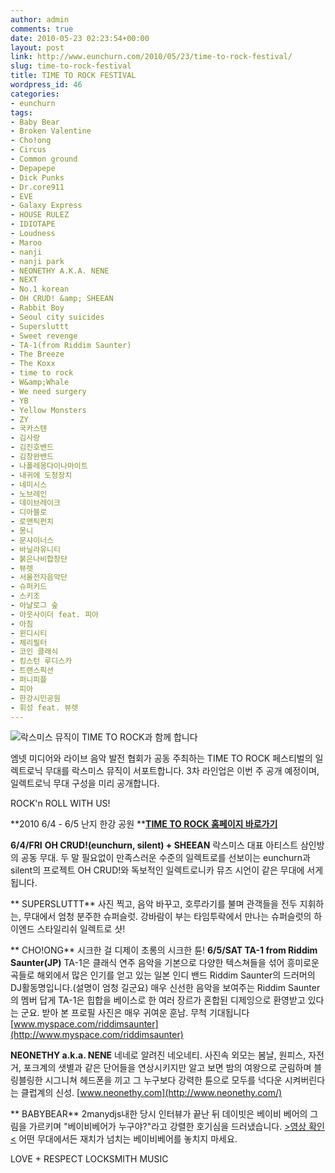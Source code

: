 ```yaml
---
author: admin
comments: true
date: 2010-05-23 02:23:54+00:00
layout: post
link: http://www.eunchurn.com/2010/05/23/time-to-rock-festival/
slug: time-to-rock-festival
title: TIME TO ROCK FESTIVAL
wordpress_id: 46
categories:
- eunchurn
tags:
- Baby Bear
- Broken Valentine
- Cho!ong
- Circus
- Common ground
- Depapepe
- Dick Punks
- Dr.core911
- EVE
- Galaxy Express
- HOUSE RULEZ
- IDIOTAPE
- Loudness
- Maroo
- nanji
- nanji park
- NEONETHY A.K.A. NENE
- NEXT
- No.1 korean
- OH CRUD! &amp; SHEEAN
- Rabbit Boy
- Seoul city suicides
- Supersluttt
- Sweet revenge
- TA-1(from Riddim Saunter)
- The Breeze
- The Koxx
- time to rock
- W&amp;Whale
- We need surgery
- YB
- Yellow Monsters
- ZY
- 국카스텐
- 김사랑
- 김진호밴드
- 김창완밴드
- 나폴레옹다이나마이트
- 내귀에 도청장치
- 네미시스
- 노브레인
- 데이브레이크
- 디아블로
- 로맨틱펀치
- 몽니
- 문샤이너스
- 바닐라유니티
- 붉은나비합창단
- 뷰렛
- 서울전자음악단
- 슈퍼키드
- 스키조
- 아날로그 숲
- 아웃사이더 feat. 피아
- 아침
- 윈디시티
- 체리필터
- 코인 클래식
- 킹스턴 루디스카
- 트랜스픽션
- 퍼니피플
- 피아
- 한강시민공원
- 휘성 feat. 뷰렛
---
```


[![](http://www.eunchurn.com/wp-content/uploads/2010/05/20100515203231_20475921.jpg)](http://www.eunchurn.com/wp-content/uploads/2010/05/20100515203231_20475921.jpg)락스미스 뮤직이 TIME TO ROCK과 함께 합니다

엠넷 미디어와 라이브 음악 발전 협회가 공동 주최하는 TIME TO ROCK 페스티벌의 일렉트로닉 무대를 락스미스 뮤직이 서포트합니다. 3차 라인업은 이번 주 공개 예정이며, 일렉트로닉 무대 구성을 미리 공개합니다.

ROCK'n ROLL WITH US!

**2010 6/4 - 6/5 난지 한강 공원
**[**TIME TO ROCK 홈페이지 바로가기**](http://event.mnet.com/event/html/?eNo=329)

**6/4/FRI**
**OH CRUD!(eunchurn, silent) + SHEEAN**
락스미스 대표 아티스트 삼인방의 공동 무대. 두 말 필요없이 만족스러운 수준의 일렉트로를 선보이는 eunchurn과 silent의 프로젝트 OH CRUD!와 독보적인 일렉트로니카 뮤즈 시언이 같은 무대에 서게 됩니다.

**
SUPERSLUTTT**
사진 찍고, 음악 바꾸고, 호루라기를 불며 관객들을 전두 지휘하는, 무대에서 엄청 분주한 슈퍼슬럿. 강바람이 부는 타임투락에서 만나는 슈퍼슬럿의 하이엔드 스타일리쉬 일렉트로 샷!

**
CHO!ONG**
시크한 걸 디제이 초롱의 시크한 튠!
**6/5/SAT
TA-1 from Riddim Saunter(JP)**
TA-1은 클래식 연주 음악을 기본으로 다양한 텍스쳐들을 섞어 흥미로운 곡들로 해외에서 많은 인기를 얻고 있는 일본 인디 밴드 Riddim Saunter의 드러머의 DJ활동명입니다.(설명이 엄청 길군요)
매우 신선한 음악을 보여주는 Riddim Saunter의 멤버 답게 TA-1은 힙합을 베이스로 한 여러 장르가 혼합된 디제잉으로 환영받고 있다는 군요. 받아 본 프로필 사진은 매우 귀여운 훈남. 무척 기대됩니다
[www.myspace.com/riddimsaunter](http://www.myspace.com/riddimsaunter)

**NEONETHY a.k.a. NENE**
네네로 알려진 네오네티. 사진속 외모는 봄날, 원피스, 자전거, 포크계의 샛별과 같은 단어들을 연상시키지만 알고 보면 밤의 여왕으로 군림하며 블링블링한 시그니쳐 헤드폰을 끼고 그 누구보다 강력한 튠으로 모두를 넉다운 시켜버린다는 클럽계의 신성.
[www.neonethy.com](http://www.neonethy.com/)

**
BABYBEAR**
2manydjs내한 당시 인터뷰가 끝난 뒤 데이빗은 베이비 베어의 그림을 가르키며 "베이비베어가 누구야?"라고 강렬한 호기심을 드러냈습니다.
[>영상 확인<](http://vimeo.com/9637670) 어떤 무대에서든 재치가 넘치는 베이비베어를 놓치지 마세요.

LOVE + RESPECT
LOCKSMITH MUSIC

